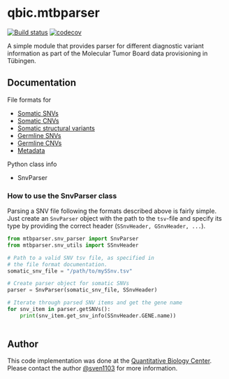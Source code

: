 # qbic.mtbparser

[![Build status](https://travis-ci.org/qbicsoftware/qbic.mtbparser.svg?branch=development)](https://travis-ci.org/qbicsoftware/qbic.mtbparser/) [![codecov](https://codecov.io/gh/qbicsoftware/qbic.mtbparser/branch/development/graph/badge.svg)](https://codecov.io/gh/qbicsoftware/qbic.mtbparser/)

A simple module that provides parser for different diagnostic variant information as part of the Molecular Tumor Board data provisioning in Tübingen.

## Documentation

File formats for
* [Somatic SNVs](./docs/somatic_snvs.md)
* [Somatic CNVs](./docs/cnvs.md)
* [Somatic structural variants](./docs/structural_variants.md)
* [Germline SNVs](./docs/germline_snvs.md)
* [Germline CNVs](./docs/cnvs.md)
* [Metadata](./docs/metadata.md)

Python class info
* SnvParser

### How to use the SnvParser class

Parsing a SNV file following the formats described above is fairly simple. Just create an ``SnvParser`` object with the path to the ``tsv``-file and specify its type by providing the correct header (``SSnvHeader, GSnvHeader, ...``).

```python
from mtbparser.snv_parser import SnvParser
from mtbparser.snv_utils import SSnvHeader

# Path to a valid SNV tsv file, as specified in
# the file format documentation.
somatic_snv_file = "/path/to/mySSnv.tsv"

# Create parser object for somatic SNVs
parser = SnvParser(somatic_snv_file, SSnvHeader)

# Iterate through parsed SNV items and get the gene name
for snv_item in parser.getSNVs():
    print(snv_item.get_snv_info(SSnvHeader.GENE.name))
    
```


## Author
This code implementation was done at the [Quantitative Biology Center](http://qbic.life). Please contact the author [@sven1103](https://github.com/sven1103) for more information.
